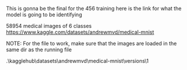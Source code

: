 This is gonna be the final for the 456 training here is the link for what the model is going to be identifying

58954 medical images of 6 classes
https://www.kaggle.com/datasets/andrewmvd/medical-mnist

NOTE: For the file to work, make sure that the images are loaded in the same dir as the running file

.\kagglehub\datasets\andrewmvd\medical-mnist\versions\1


